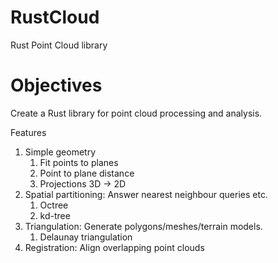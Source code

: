 # RustCloud
Rust Point Cloud library

# Objectives

Create a Rust library for point cloud processing and analysis.

Features

1) Simple geometry
   1) Fit points to planes
   2) Point to plane distance
   3) Projections 3D -> 2D
2) Spatial partitioning: Answer nearest neighbour queries etc.
   1) Octree
   2) kd-tree
3) Triangulation: Generate polygons/meshes/terrain models.
   1) Delaunay triangulation
4) Registration: Align overlapping point clouds
